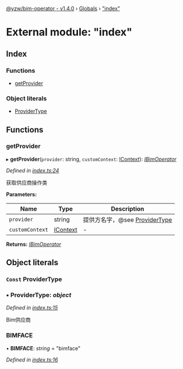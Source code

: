 [@yzw/bim-operator - v1.4.0](../README.md) › [Globals](../globals.md) › ["index"](_index_.md)

# External module: "index"

## Index

### Functions

* [getProvider](_index_.md#getprovider)

### Object literals

* [ProviderType](_index_.md#const-providertype)

## Functions

###  getProvider

▸ **getProvider**(`provider`: string, `customContext`: [IContext](../interfaces/_interface_.icontext.md)): *[IBimOperator](../interfaces/_interface_.ibimoperator.md)*

*Defined in [index.ts:24](https://github.com/youkaisteve/bim-operator/blob/16b53dc/src/index.ts#L24)*

获取供应商操作类

**Parameters:**

Name | Type | Description |
------ | ------ | ------ |
`provider` | string | 提供方名字，@see [ProviderType](_index_.md#const-providertype) |
`customContext` | [IContext](../interfaces/_interface_.icontext.md) | - |

**Returns:** *[IBimOperator](../interfaces/_interface_.ibimoperator.md)*

## Object literals

### `Const` ProviderType

### ▪ **ProviderType**: *object*

*Defined in [index.ts:15](https://github.com/youkaisteve/bim-operator/blob/16b53dc/src/index.ts#L15)*

Bim供应商

###  BIMFACE

• **BIMFACE**: *string* = "bimface"

*Defined in [index.ts:16](https://github.com/youkaisteve/bim-operator/blob/16b53dc/src/index.ts#L16)*
